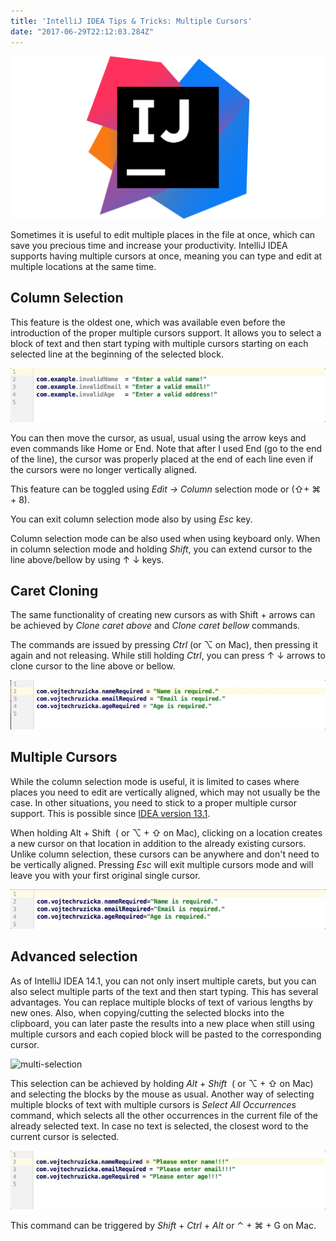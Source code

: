 ```yaml
---
title: 'IntelliJ IDEA Tips & Tricks: Multiple Cursors'
date: "2017-06-29T22:12:03.284Z"
---
```

![idea](./IntelliJIDEA_icon.png)

Sometimes it is useful to edit multiple places in the file at once, which can save you precious time and increase your productivity. IntelliJ IDEA supports having multiple cursors at once, meaning you can type and edit at multiple locations at the same time.

Column Selection
----------------

This feature is the oldest one, which was available even before the introduction of the proper multiple cursors support. It allows you to select a block of text and then start typing with multiple cursors starting on each selected line at the beginning of the selected block.

![column-selection](./column-selection.gif)

You can then move the cursor, as usual, usual using the arrow keys and even commands like Home or End. Note that after I used End (go to the end of the line), the cursor was properly placed at the end of each line even if the cursors were no longer vertically aligned.

This feature can be toggled using *Edit → Column* selection mode or (⇧+ ⌘ + 8).

You can exit column selection mode also by using *Esc* key.

Column selection mode can be also used when using keyboard only. When in column selection mode and holding *Shift*, you can extend cursor to the line above/bellow by using ↑ ↓ keys.

Caret Cloning
-------------

The same functionality of creating new cursors as with Shift + arrows can be achieved by *Clone caret above* and *Clone caret bellow* commands.

The commands are issued by pressing *Ctrl* (or ⌥ on Mac), then pressing it again and not releasing. While still holding *Ctrl*, you can press ↑ ↓ arrows to clone cursor to the line above or bellow.

![clone-caret](./clone-caret.gif)

Multiple Cursors
----------------

While the column selection mode is useful, it is limited to cases where places you need to edit are vertically aligned, which may not usually be the case. In other situations, you need to stick to a proper multiple cursor support. This is possible since [IDEA version 13.1](https://blog.jetbrains.com/idea/2014/03/intellij-idea-13-1-rc-introduces-sublime-text-style-multiple-selections/).

When holding Alt + Shift  ( or ⌥ + ⇧ on Mac), clicking on a location creates a new cursor on that location in addition to the already existing cursors. Unlike column selection, these cursors can be anywhere and don\'t need to be vertically aligned. Pressing *Esc* will exit multiple cursors mode and will leave you with your first original single cursor.

![multiple-cursors-mouse](./multiple-cursors-mouse.gif)

Advanced selection
------------------

As of IntelliJ IDEA 14.1, you can not only insert multiple carets, but you can also select multiple parts of the text and then start typing. This has several advantages. You can replace multiple blocks of text of various lengths by new ones. Also, when copying/cutting the selected blocks into the clipboard, you can later paste the results into a new place when still using multiple cursors and each copied block will be pasted to the corresponding cursor.

![multi-selection](./multi-selection.gif)

This selection can be achieved by holding *Alt* + *Shift*  ( or ⌥ + ⇧ on Mac) and selecting the blocks by the mouse as usual. Another way of selecting multiple blocks of text with multiple cursors is *Select All Occurrences* command, which selects all the other occurrences in the current file of the already selected text. In case no text is selected, the closest word to the current cursor is selected.

![select-all-occurences](./select-all-occurences.gif)

This command can be triggered by *Shift* + *Ctrl* + *Alt* or ⌃ + ⌘ + G on Mac.